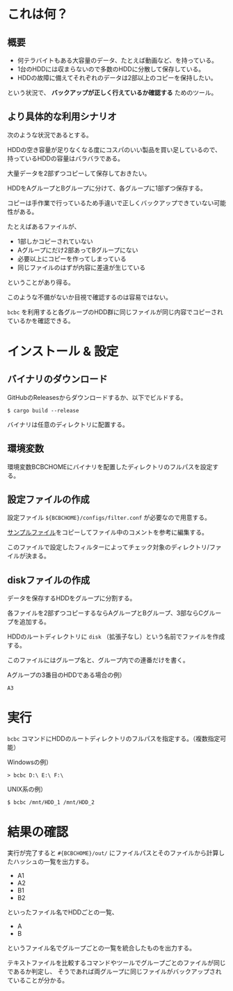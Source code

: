 # これは何？

## 概要

* 何テラバイトもある大容量のデータ、たとえば動画など、を持っている。
* 1台のHDDには収まらないので多数のHDDに分散して保存している。
* HDDの故障に備えてそれぞれのデータは2部以上のコピーを保持したい。

という状況で、 **バックアップが正しく行えているか確認する** ためのツール。

## より具体的な利用シナリオ

次のような状況であるとする。

HDDの空き容量が足りなくなる度にコスパのいい製品を買い足しているので、持っているHDDの容量はバラバラである。

大量データを2部ずつコピーして保存しておきたい。

HDDをAグループとBグループに分けて、各グループに1部ずつ保存する。

コピーは手作業で行っているため手違いで正しくバックアップできていない可能性がある。

たとえばあるファイルが、

* 1部しかコピーされていない
* Aグループにだけ2部あってBグループにない
* 必要以上にコピーを作ってしまっている
* 同じファイルのはずが内容に差違が生じている

ということがあり得る。

このような不備がないか目視で確認するのは容易ではない。

`bcbc` を利用すると各グループのHDD群に同じファイルが同じ内容でコピーされているかを確認できる。

# インストール & 設定

## バイナリのダウンロード

GitHubのReleasesからダウンロードするか、以下でビルドする。

```
$ cargo build --release
```

バイナリは任意のディレクトリに配置する。

## 環境変数

環境変数BCBCHOMEにバイナリを配置したディレクトリのフルパスを設定する。

## 設定ファイルの作成

設定ファイル `${BCBCHOME}/configs/filter.conf` が必要なので用意する。

[サンプルファイル](https://github.com/solidcopy/bcbc/blob/master/configs/filter.conf.sample)をコピーしてファイル中のコメントを参考に編集する。

このファイルで設定したフィルターによってチェック対象のディレクトリ/ファイルが決まる。

## diskファイルの作成

データを保存するHDDをグループに分割する。

各ファイルを2部ずつコピーするならAグループとBグループ、3部ならCグループを追加する。

HDDのルートディレクトリに `disk` （拡張子なし）という名前でファイルを作成する。

このファイルにはグループ名と、グループ内での連番だけを書く。

Aグループの3番目のHDDである場合の例）

```
A3
```

# 実行

`bcbc` コマンドにHDDのルートディレクトリのフルパスを指定する。（複数指定可能）

Windowsの例）

```
> bcbc D:\ E:\ F:\
```

UNIX系の例）

```
$ bcbc /mnt/HDD_1 /mnt/HDD_2
```

# 結果の確認

実行が完了すると `#{BCBCHOME}/out/` にファイルパスとそのファイルから計算したハッシュの一覧を出力する。

* A1
* A2
* B1
* B2

といったファイル名でHDDごとの一覧、

* A
* B

というファイル名でグループごとの一覧を統合したものを出力する。

テキストファイルを比較するコマンドやツールでグループごとのファイルが同じであるか判定し、
そうであれば両グループに同じファイルがバックアップされていることが分かる。
